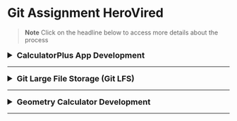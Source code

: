 # Git Assignment HeroVired

> **Note**
> Click on the headline below to access more details about the process

<details>

<summary style="font-size: 20px;">
<b>
<font size="+1">CalculatorPlus App Development</font>
</b>
</summary>

<!-- # CalculatorPlus App Development -->

Welcome to the development repository for CalculatorPlus, a Python application that provides basic arithmetic operations.

## Table of Contents

  - [Getting Started](#getting-started)
  - [Implementation](#implementation)
  - [Release V1.0](#release)
  - [Features](#features)
  - [Bug Fix](#bug-fix)
  - [Contributing](#contributing)
  - [Release V2.0](#release)


 ## Getting Started
 To get started with **CalculatorPlus** development, follow these steps:

1. Clone the repository :
    
    - Using gitbash :
    ```bash
    git clone https://github.com/abhijitganeshshinde/git_assignment_HeroVired.git
    ```
    ```bash
    cd git_assignment_HeroVired
    ```
    <details>
    <summary>For Example</summary>

    ![Image Alt Text](/Images/1.PNG)

    </details>
                
2. Create a new branch for development :
    ```bash
    git checkout -b dev
    ```
    <details>
    <summary>For Example</summary>

    ![Image Alt Text](/Images/2.png)

    </details>
3. Implement the square root feature in the Calculator class as specified in the assignment.

## Implementation

1. Create CalculatorPlus.py file.  
2. Add Your Code.
3. Check it's working or not.
4. Push the code in dev :
    ```bash
    git add .
    git commit -m "Added : Calculator Code"
    git push --set-upstream origin dev
    ```

## Release

To create a new release of CalculatorPlus :

1. Merge the dev branch into 'main' :
    ```bash
    git checkout main
    git merge dev
    git push
    ```
        
2. Click on Create a new release.
    <details>
    <summary>For Example</summary>

    ![Image Alt Text](/Images/58.png)

    </details>
3.  Create new tag:
    ```bash 
    v1.0
    ```
     <details>
    <summary>For Example</summary>

    ![Image Alt Text](/Images/11.PNG)

    </details>
5. Write your Release Title
6. Write your describe related to release and click on public release 
    <details>
    <summary>For Example</summary>

    ![Image Alt Text](/Images/60.PNG)
    ![Image Alt Text](/Images/12.PNG)

    </details>

## Features

To implement the square root feature and fix the bug, follow these steps:

1. Create new branch :
   ```bash
   git checkout -b feature/sqrt
   ```

2. Implement the square root feature :
    - Uncomment the square_root function in Calculator class.
    - Implement the sqrt function.

4. Test the application :
    ```bash
    python CalculatorPlus.py
    ```

## Bug Fix

If a critical bug is reported and you need to switch back to the dev branch to create fixes while keeping the **feature/sqrt** branch up-to-date:

1. Switch to the dev branch :
    ```bash
    git checkout dev
    ```        
2. Implement bug fixes.

3. Bug Fix :
    - In the divide function, replace with the following code :
    ```bash
        def divide(self, a, b):
            if b == 0:
                raise ValueError("Cannot divide by zero.")
            return a / b
    ```
    <details>
    <summary>For Example</summary>

    ![Image Alt Text](/Images/3.PNG)

    </details>

    
4. Switch back to the 'feature/sqrt' branch :
    ```bash
    git checkout feature/sqrt
    ```
        
4. Apply the latest changes from 'dev' :
    ```bash
    git merge dev
    ```

## Contributing

To contribute to the development of CalculatorPlus, follow these steps:

1. Add Your teammate 
   <details>
    <summary>For Example</summary>

    ![Image Alt Text](/Images/61.PNG)
    ![Image Alt Text](/Images/62.PNG)

    </details>

2. Create a new branch for your feature :
    ```bash
    git checkout -b feature/sqrt
    ``` 
3. Implement and test your feature.
    
4. Create a pull request targeting the dev branch.
    
5. Request a code review from a team member.
    
6. Make necessary improvements based on the code review feedback.
    
7. Once approved, merge your feature branch into 'dev'.

## Release

To create a new release of CalculatorPlus :

1. Merge the dev branch into 'main' :
    ```bash
    git checkout main
    git merge dev
    ```
        
2. Create a new release tag:
    git tag -a v2.0 -m "Version 2 Release"
        

3. Write your Release Title
4. Write your describe related to release and click on public release 
    <details>
    <summary>For Example</summary>

    ![Image Alt Text](/Images/63.png)

    </details>

</details>

---


<details>

<summary style="font-size: 20px;">
<b>
<font size="+1">Git Large File Storage (Git LFS)</font>
</b>
</summary>

<!-- # Git Large File Storage (Git LFS) -->

Welcome to the Git Assignment repository for demonstrating the usage of Git LFS (Large File Storage) for handling large binary files efficiently.

## Table of Contents
- [Introduction](#introduction)
- [Getting Started](#getting-started)
- [Integration Steps](#integration-steps)
- [Verifying Git LFS](#verifying-git-lfs)
- [Contributing](#contributing)

## Introduction

This repository showcases the integration of Git LFS to handle large binary files in a more efficient way. Git LFS allows us to manage and store large files separately, ensuring smoother version control and reduced repository size.

## Getting Started

To get started with Git LFS and test its functionality, follow the steps outlined below.

### Prerequisites

Before you begin, make sure you have Git LFS installed on your machine. If not, you can download and install it from the official website: [Git LFS](https://git-lfs.github.com/)

## Integration Steps

1. Clone the Repository:
   ```bash
   git clone https://github.com/abhijitganeshshinde/git_assignment_HeroVired.git
   cd git_assignment_HeroVired
   ```
2. Initialize Git LFS:
    ```bash
    git lfs install
    ```
    <details>
    <summary>For Example</summary>

    ![Image Alt Text](/Images/16.PNG)

    </details>

3. Create and Switch to a New Branch:
   ```bash
   git checkout -b lfs
   ```
   
4. Add a Large Binary File:
   - Upload a binary file larger than 200MB to the repository. For demonstration purposes, let's assume the file is named large-file.bin.

5. Configure Git LFS for the Large File:
    ```bash
    git lfs track "*.bin"
    ```
    <details>
    <summary>For Example</summary>

    ![Image Alt Text](/Images/17.PNG)

    </details>
6. Commit and Push:
    ```bash
    git add .
    git commit -m "Add large binary file using Git LFS"
    git push --set-upstream origin lfs
    ```
## Verifying Git LFS

1. On Another Machine:
   - Clone the repository on another machine using the following command:
    ```bash
        git clone https://github.com/abhijitganeshshinde/git_assignment_HeroVired.git
    ```
2. Verify the Large File:
   - After cloning, navigate to the repository directory and check that the large binary file (large-file.bin) is downloaded correctly and is stored as a pointer in Git LFS.

</details>

---

<details>

<summary style="font-size: 20px;">
<b>
<font size="+1">Geometry Calculator Development</font>
</b>
</summary>

<!-- # Geometry Calculator Development -->

Welcome to the development repository for the Geometry Calculator, a Python program that calculates the area of a circle and the area of a rectangle.

## Table of Contents
  - [Introduction](#introduction)
  - [Getting Started](#getting-started)
  - [Workflow Steps](#workflow-steps)
  - [Contributing](#contributing)
  - [Pull Requests](#pull-requests)

## Introduction

This repository contains the source code for the Geometry Calculator, a simple Python program that calculates the area of geometric shapes.

## Getting Started

To start contributing to the Geometry Calculator, follow these steps:

1. Clone the repository to your local machine:
   ```bash
   git clone https://github.com/abhijitganeshshinde/git_assignment_HeroVired.git
   ```
   ```bash
   cd git_assignment_HeroVired
   ```
   ```bash
    git checkout geometry-calculator 
   ```
    <details>
    <summary>For Example</summary>

    ![Image Alt Text](/Images/17.PNG)

    </details>

## Workflow Steps
Follow these steps to work on the circle area and rectangle area features using Git stash:

1. #### Create a New Branch for Circle Area Feature:

    - Create a new branch named feature/circle-area to work on the circle area feature.
    ```bash
    git checkout -b feature/circle-area 
    ```
    <details>
    <summary>For Example</summary>

    ![Image Alt Text](/Images/17.PNG)

    </details>
2. #### Stash Changes for Circle Area Feature:

    - Before committing the changes, stash them using git stash to save the incomplete feature implementation.
     ```bash
    git stash save "Added : area of circle feature"
    ```
    - Verify that the working directory is clean using git status.
    - Check stash list:
     ```bash
    git stash list 
    ```
    <details>
    <summary>For Example</summary>

    ![Image Alt Text](/Images/30.PNG)
    ![Image Alt Text](/Images/31.PNG)
    ![Image Alt Text](/Images/32.PNG)

    </details>
3. #### Create a New Branch for Rectangle Area Feature:

    - Create a new branch named feature/rectangle-area to work on the rectangle area feature.
     ```bash
    git checkout -b feature/rectangle-area 
    ```
    <details>
    <summary>For Example</summary>

    ![Image Alt Text](/Images/33.PNG)

    </details>
4. #### Stash Changes for Rectangle Area Feature:

    - Before committing the changes, stash them using git stash to save the incomplete feature implementation.
    ```bash
    git stash save "Added : area of rectangle feature"
    ```
    - Verify that the working directory is clean using git status.
     <details>
    <summary>For Example</summary>

    ![Image Alt Text](/Images/36.PNG)
    ![Image Alt Text](/Images/37.PNG)

    </details>
5. #### Switch Back to Circle Area Branch:

    - Switch back to the feature/circle-area branch to continue working on the circle area feature.
    ```bash
    git checkout feature/circle-area
    ```
    - Check list of stash :
    ```bash
    git stash list
    ```
    - Retrieve the stashed changes using git stash pop or git stash apply.
    ```bash
    git stash apply "stash@{0}"
    ```
    - Complete the circle area feature implementation and save the changes.
    <details>
    <summary>For Example</summary>

    ![Image Alt Text](/Images/40.PNG)
    ![Image Alt Text](/Images/42.PNG)
    ![Image Alt Text](/Images/43.PNG)
    ![Image Alt Text](/Images/44.PNG)
    ![Image Alt Text](/Images/45.PNG)


    </details>
6. #### Commit and Push Circle Area Feature:

    - Commit your changes and push them to the remote branch using git commit and git push.
     ```bash
    git add .
    git commit -m "Added : Area of Circle"
    git push origin feature/circle-area
    ```
    <details>
    <summary>For Example</summary>

    ![Image Alt Text](/Images/46.PNG)
    ![Image Alt Text](/Images/47.PNG)
    ![Image Alt Text](/Images/48.PNG)

    </details>
7. #### Switch Back to Rectangle Area Branch:

    - Switch back to the feature/rectangle-area branch to continue working on the rectangle area feature.
    ```bash
    git checkout feature/rectangle-area
    ```
    - Check list of stash :
    ```bash
    git stash list
    ```
    - Retrieve the stashed changes using git stash pop or git stash apply.
    ```bash
    git stash apply "stash@{1}"
    ```
    - Complete the rectangle area feature implementation and save the changes.
    <details>
    <summary>For Example</summary>

    ![Image Alt Text](/Images/49.PNG)
    ![Image Alt Text](/Images/50.PNG)
    ![Image Alt Text](/Images/51.PNG)

    </details>
8. #### Commit and Push Rectangle Area Feature:

    - Commit your changes and push them to the remote branch using git commit and git push.
    ```bash
    git add .
    git commit -m "Added : Area of Rectangle"
    git push origin feature/rectangle-area
    ```
    <details>
    <summary>For Example</summary>

    ![Image Alt Text](/Images/54.PNG)

    </details>

## Contributing


### Pull Requests
   - Create a pull request for the feature/circle-area branch to the dev branch.
   - Create a pull request for the feature/rectangle-area branch to the dev branch.
### Review and Merge
   - After receiving approval, merge both pull requests into the dev branch.
   -  Reviewers will ensure the code is correct and follows project guidelines before merging into the main branch.

</details>

---
